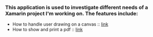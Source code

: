 ### This application is used to investigate different needs of a Xamarin project I'm working on.  The features include:

 - How to handle user drawing on a canvas :: [link](./XamarinTechInvestigation/FingerPainting/FingerPaintPage.xaml)
 - How to show and print a pdf :: [link](./XamarinTechInvestigation/Pdf/PdfPage.xaml)